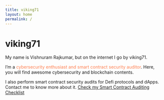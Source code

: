 ```yaml
---
title: viking71
layout: home
permalink: /
---
```


# viking71

My name is Vishnuram Rajkumar, but on the internet I go by viking71.

I’m a <span style="color: #FF7F50">cybersecurity enthusiast and smart contract security auditor</span>. Here, you will find awesome cybersecurity and blockchain contents.

I also perform smart contract security audits for Defi protocols and dApps. Contact me to know more about it. <a href="https://github.com/vishnuram1999/Smart-Contract-Auditing-Checklist">Check my Smart Contract Auditing Checklist</a>
